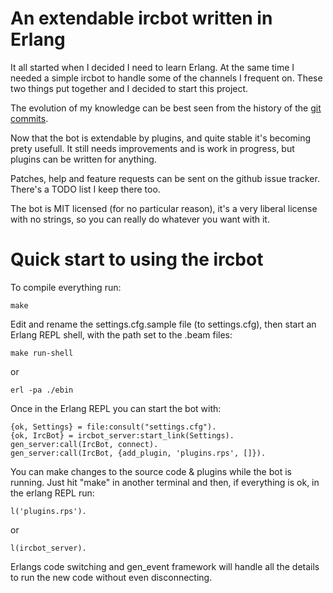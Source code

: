 An extendable ircbot written in Erlang
======================================

It all started when I decided I need to learn Erlang. At the same time I needed
a simple ircbot to handle some of the channels I frequent on. These two things
put together and I decided to start this project.

The evolution of my knowledge can be best seen from the history of the [git
commits][commits].

[commits]: http://github.com/gdamjan/erlang-irc-bot/commits/master

Now that the bot is extendable by plugins, and quite stable it's becoming prety
usefull. It still needs improvements and is work in progress, but plugins can
be written for anything.


Patches, help and feature requests can be sent on the github issue tracker.
There's a TODO list I keep there too.


The bot is MIT licensed (for no particular reason), it's a very liberal license
with no strings, so you can really do whatever you want with it.


Quick start to using the ircbot
===============================

To compile everything run:

    make

Edit and rename the settings.cfg.sample file (to settings.cfg), then start 
an Erlang REPL shell, with the path set to the .beam files:

    make run-shell

or

    erl -pa ./ebin

Once in the Erlang REPL you can start the bot with:
    
    {ok, Settings} = file:consult("settings.cfg").
    {ok, IrcBot} = ircbot_server:start_link(Settings).
    gen_server:call(IrcBot, connect).
    gen_server:call(IrcBot, {add_plugin, 'plugins.rps', []}).

You can make changes to the source code & plugins while the bot is running. 
Just hit "make" in another terminal and then, if everything is ok, in the erlang REPL run:

    l('plugins.rps').

or

    l(ircbot_server).

Erlangs code switching and gen_event framework will handle all the details to
run the new code without even disconnecting.
